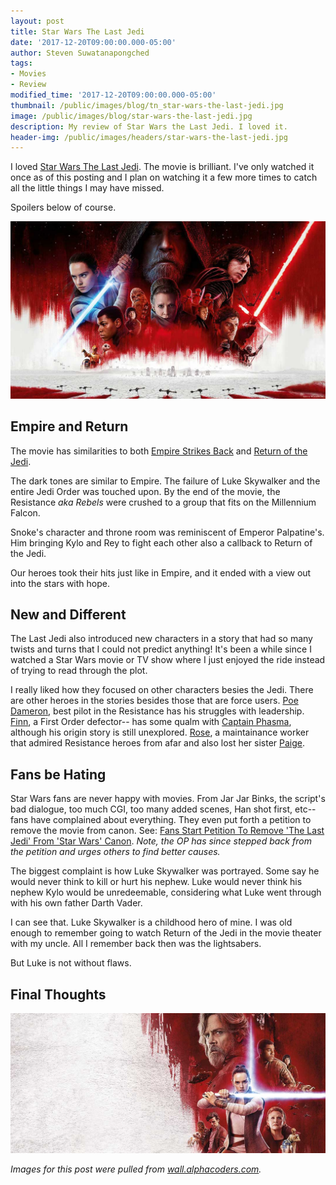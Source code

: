 ```yaml
---
layout: post
title: Star Wars The Last Jedi
date: '2017-12-20T09:00:00.000-05:00'
author: Steven Suwatanapongched
tags:
- Movies
- Review
modified_time: '2017-12-20T09:00:00.000-05:00'
thumbnail: /public/images/blog/tn_star-wars-the-last-jedi.jpg
image: /public/images/blog/star-wars-the-last-jedi.jpg
description: My review of Star Wars the Last Jedi. I loved it.
header-img: /public/images/headers/star-wars-the-last-jedi.jpg
---
```


I loved [Star Wars The Last Jedi](http://www.imdb.com/title/tt2527336/). The movie is brilliant. I've only watched it once as of this posting and I plan on watching it a few more times to catch all the little things I may have missed. 

Spoilers below of course.

![Star Wars The Last Jedi](/public/images/blog/star-wars-the-last-jedi.jpg)

## Empire and Return

The movie has similarities to both [Empire Strikes Back](http://www.imdb.com/title/tt0080684/) and [Return of the Jedi](http://www.imdb.com/title/tt0086190/).

The dark tones are similar to Empire. The failure of Luke Skywalker and the entire Jedi Order was touched upon. By the end of the movie, the Resistance *aka Rebels* were crushed to a group that fits on the Millennium Falcon.

Snoke's character and throne room was reminiscent of Emperor Palpatine's. Him bringing Kylo and Rey to fight each other also a callback to Return of the Jedi.

Our heroes took their hits just like in Empire, and it ended with a view out into the stars with hope.

## New and Different

The Last Jedi also introduced new characters in a story that had so many twists and turns that I could not predict anything! It's been a while since I watched a Star Wars movie or TV show where I just enjoyed the ride instead of trying to read through the plot.

I really liked how they focused on other characters besies the Jedi. There are other heroes in the stories besides those that are force users. [Poe Dameron](http://starwars.wikia.com/wiki/Poe_Dameron), best pilot in the Resistance has his struggles with leadership. [Finn](http://starwars.wikia.com/wiki/Finn), a First Order defector-- has some qualm with [Captain Phasma](http://starwars.wikia.com/wiki/Phasma), although his origin story is still unexplored. [Rose](http://starwars.wikia.com/wiki/Rose_Tico), a maintainance worker that admired Resistance heroes from afar and also lost her sister [Paige](http://starwars.wikia.com/wiki/Paige_Tico).

## Fans be Hating

Star Wars fans are never happy with movies. From Jar Jar Binks, the script's bad dialogue, too much CGI, too many added scenes, Han shot first, etc-- fans have complained about everything. They even put forth a petition to remove the movie from canon. See: [Fans Start Petition To Remove 'The Last Jedi' From 'Star Wars' Canon](http://comicbook.com/starwars/2017/12/18/star-wars-the-last-jedi-canon-petition-/). *Note, the OP has since stepped back from the petition and urges others to find better causes.*

The biggest complaint is how Luke Skywalker was portrayed. Some say he would never think to kill or hurt his nephew. Luke would never think his nephew Kylo would be unredeemable, considering what Luke went through with his own father Darth Vader.

I can see that. Luke Skywalker is a childhood hero of mine. I was old enough to remember going to watch Return of the Jedi in the movie theater with my uncle. All I remember back then was the lightsabers.

But Luke is not without flaws.

## Final Thoughts

![Star Wars The Last Jedi](/public/images/blog/star-wars-the-last-jedi-wide.jpg)


*Images for this post were pulled from [wall.alphacoders.com](https://wall.alphacoders.com/).*

